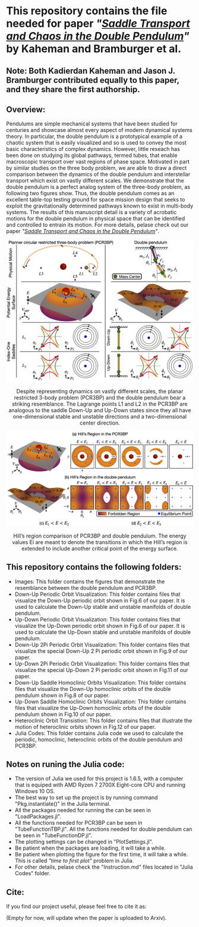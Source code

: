 # This repository contains the file needed for paper *"[Saddle Transport and Chaos in the Double Pendulum]()"* by Kaheman and Bramburger et al. 

## Note: Both Kadierdan Kaheman and Jason J. Bramburger contributed equally to this paper, and they share the first authorship.

## Overview:
Pendulums are simple mechanical systems that have been studied for centuries and showcase almost every aspect of modern dynamical systems theory. In particular, the double pendulum is a prototypical example of a chaotic system that is easily visualized and so is used to convey the most basic characteristics of complex dynamics. However, little reseach has been done on studying its global pathways, termed tubes, that enable macroscopic transport over vast regions of phase space. Motivated in part by similar studies on the three body problem, we are able to draw a direct comparison between the dynamics of the double pendulum and interstellar transport which exist on vastly different scales. We demonstrate that the double pendulum is a perfect analog system of the three-body problem, as following two figures show. Thus, the double pendulum comes as an excellent table-top testing ground for space mission design that seeks to exploit the gravitationally determined pathways known to exist in multi-body systems. The results of this manuscript detail is a variety of acrobatic motions for the double pendulum in physical space that can be identified and controlled to entrain its motion. For more details, pelase check out our paper *"[Saddle Transport and Chaos in the Double Pendulum]()"*.

![](Images/Analog1.png)

<center> Despite representing dynamics on vastly different scales, the planar restricted 3-body problem (PCR3BP) and the double pendulum bear a striking resemblance. The Lagrange points L1 and L2 in the PCR3BP are analogous to the saddle Down-Up and Up-Down states since they all have one-dimensional stable and unstable directions and a two-dimensional center direction. </center>

![](Images/Analog2.png)

<center> Hill’s region comparison of PCR3BP and double pendulum. The energy values Ei are meant to denote the transitions in which the Hill’s region is extended to include another critical point of the energy surface. </center>

## This repository contains the following folders:
- Images: This folder contains the figures that demonstrate the resemblance between the double pendulum and PCR3BP.
- Down-Up Periodic Orbit Visualization: This folder contains files that visualize the Down-Up periodic orbit shown in Fig.6 of our paper. It is used to calculate the Down-Up stable and unstable manifolds of double pendulum.
- Up-Down Periodic Orbit Visualization: This folder contains files that visualize the Up-Down periodic orbit shown in Fig.6 of our paper. It is used to calculate the Up-Down stable and unstable manifolds of double pendulum.
- Down-Up 2Pi Periodic Orbit Visualization: This folder contains files that visualize the special Down-Up 2 Pi periodic orbit shown in Fig.9 of our paper.
- Up-Down 2Pi Periodic Orbit Visualization: This folder contains files that visualize the special Up-Down 2 Pi periodic orbit shown in Fig.11 of our paper. 
- Down-Up Saddle Homoclinic Orbits Visualization: This folder contains files that visualize the Down-Up homoclinic orbits of the double pendulum shown in Fig.8 of our paper.
- Up-Down Saddle Homoclinic Orbits Visualization: This folder contains files that visualize the Up-Down homoclinic orbits of the double pendulum shown in Fig.10 of our paper.
- Heteroclinic Orbit Transistion: This folder contains files that illustrate the motion of heteroclinic orbits shown in Fig.12 of our paper.
- Julia Codes: This folder contains Julia code we used to calculate the periodic, homoclinic, heteroclinic orbits of the double pendulum and PCR3BP.

## Notes on runing the Julia code:
- The version of Julia we used for this project is 1.6.5, with a computer that is equiped with AMD Ryzen 7 2700X Eight-core CPU and running Windows 10 OS.
- The best way to set up the project is by running command "Pkg.instantiate()" in the Julia terminal.
- All the packages needed for running the can be seen in "LoadPackages.jl".
- All the functions needed for PCR3BP can be seen in "TubeFunctionTBP.jl". All the functions needed for double pendulum can be seen in "TubeFunctionDP.jl".
- The plotting settings can be changed in "PlotSettings.jl".
- Be patient when the packages are loading, it will take a while. 
- Be patient when plotting the figure for the first time, it will take a while. This is called *"time to first plot"* problem in Julia.
- For other details, pelase check the "Instruction.md" files located in "Julia Codes" folder. 

## Cite: 
If you find our project useful, please feel free to cite it as:

(Empty for now, will update when the paper is uploaded to Arxiv).











